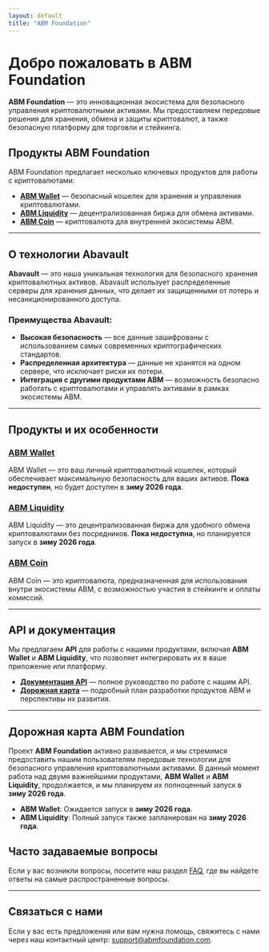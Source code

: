```yaml
---
layout: default
title: "ABM Foundation"
---
```


# Добро пожаловать в ABM Foundation

**ABM Foundation** — это инновационная экосистема для безопасного управления криптовалютными активами. Мы предоставляем передовые решения для хранения, обмена и защиты криптовалют, а также безопасную платформу для торговли и стейкинга.

## Продукты ABM Foundation

ABM Foundation предлагает несколько ключевых продуктов для работы с криптовалютами:

- **[ABM Wallet](abm_wallet.md)** — безопасный кошелек для хранения и управления криптовалютами.
- **[ABM Liquidity](abm_liquidity.md)** — децентрализованная биржа для обмена активами.
- **[ABM Coin](abm_coin.md)** — криптовалюта для внутренней экосистемы ABM.

---

## О технологии **Abavault**

**Abavault** — это наша уникальная технология для безопасного хранения криптовалютных активов. Abavault использует распределенные серверы для хранения данных, что делает их защищенными от потерь и несанкционированного доступа.

### Преимущества **Abavault**:
- **Высокая безопасность** — все данные зашифрованы с использованием самых современных криптографических стандартов.
- **Распределенная архитектура** — данные не хранятся на одном сервере, что исключает риски их потери.
- **Интеграция с другими продуктами ABM** — возможность безопасно работать с криптовалютами и управлять активами в рамках экосистемы ABM.

---

## Продукты и их особенности

### [ABM Wallet](abm_wallet.md)
ABM Wallet — это ваш личный криптовалютный кошелек, который обеспечивает максимальную безопасность для ваших активов. **Пока недоступен**, но будет доступен в **зиму 2026 года**.

### [ABM Liquidity](abm_liquidity.md)
ABM Liquidity — это децентрализованная биржа для удобного обмена криптовалютами без посредников. **Пока недоступна**, но планируется запуск в **зиму 2026 года**.

### [ABM Coin](abm_coin.md)
ABM Coin — это криптовалюта, предназначенная для использования внутри экосистемы ABM, с возможностью участия в стейкинге и оплаты комиссий.

---

## API и документация

Мы предлагаем **API** для работы с нашими продуктами, включая **ABM Wallet** и **ABM Liquidity**, что позволяет интегрировать их в ваше приложение или платформу.

- **[Документация API](abavault_api.md)** — полное руководство по работе с нашим API.
- **[Дорожная карта](roadmap.md)** — подробный план разработки продуктов ABM и перспективы их развития.

---

## Дорожная карта ABM Foundation

Проект **ABM Foundation** активно развивается, и мы стремимся предоставить нашим пользователям передовые технологии для безопасного управления криптовалютными активами. В данный момент работа над двумя важнейшими продуктами, **ABM Wallet** и **ABM Liquidity**, продолжается, и мы планируем их полноценный запуск в **зиму 2026 года**.

- **ABM Wallet**: Ожидается запуск в **зиму 2026 года**.
- **ABM Liquidity**: Полный запуск также запланирован на **зиму 2026 года**.

## Часто задаваемые вопросы

Если у вас возникли вопросы, посетите наш раздел [FAQ](faq.md), где вы найдете ответы на самые распространенные вопросы.

---

## Связаться с нами

Если у вас есть предложения или вам нужна помощь, свяжитесь с нами через наш контактный центр: [support@abmfoundation.com](mailto:support@abmfoundation.com).

